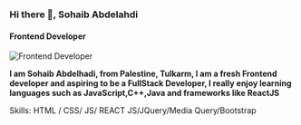 ### Hi there 👋, Sohaib Abdelahdi 
#### Frontend Developer 
![Frontend Developer ](https://scontent.fjrs1-2.fna.fbcdn.net/v/t39.30808-6/277669106_10218563159065059_5519753886929883292_n.jpg?_nc_cat=109&ccb=1-5&_nc_sid=730e14&_nc_ohc=EkRHvAOxgU4AX94a9mT&_nc_ht=scontent.fjrs1-2.fna&oh=00_AT9eFFucx3EompGznWQh891SG3L6PdCYXNikot83bqoJMQ&oe=624FE4F7)

**I am Sohaib Abdelhadi, from Palestine, Tulkarm, I am a fresh Frontend developer and aspiring to be a FullStack Developer, I really enjoy learning languages such as JavaScript,C++,Java and frameworks like ReactJS**


Skills:  HTML / CSS/ JS/ REACT JS/JQuery/Media Query/Bootstrap






















<!--
**sohaibabdelhadi/sohaibabdelhadi** is a ✨ _special_ ✨ repository because its `README.md` (this file) appears on your GitHub profile.

Here are some ideas to get you started:

- 🔭 I’m currently working on ...
- 🌱 I’m currently learning ...
- 👯 I’m looking to collaborate on ...
- 🤔 I’m looking for help with ...
- 💬 Ask me about ...
- 📫 How to reach me: ...
- 😄 Pronouns: ...
- ⚡ Fun fact: ...
-->
